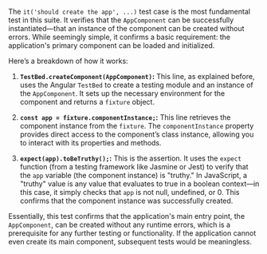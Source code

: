 The `it('should create the app', ...)` test case is the most fundamental test in this suite. It verifies that the `AppComponent` can be successfully instantiated—that an instance of the component can be created without errors. While seemingly simple, it confirms a basic requirement: the application's primary component can be loaded and initialized.

Here’s a breakdown of how it works:

1. **`TestBed.createComponent(AppComponent)`:** This line, as explained before, uses the Angular `TestBed` to create a testing module and an instance of the `AppComponent`. It sets up the necessary environment for the component and returns a `fixture` object.

2. **`const app = fixture.componentInstance;`:** This line retrieves the component instance from the `fixture`. The `componentInstance` property provides direct access to the component’s class instance, allowing you to interact with its properties and methods.

3. **`expect(app).toBeTruthy();`:** This is the assertion. It uses the `expect` function (from a testing framework like Jasmine or Jest) to verify that the `app` variable (the component instance) is "truthy." In JavaScript, a "truthy" value is any value that evaluates to true in a boolean context—in this case, it simply checks that `app` is not null, undefined, or 0. This confirms that the component instance was successfully created.

Essentially, this test confirms that the application's main entry point, the `AppComponent`, can be created without any runtime errors, which is a prerequisite for any further testing or functionality. If the application cannot even create its main component, subsequent tests would be meaningless.